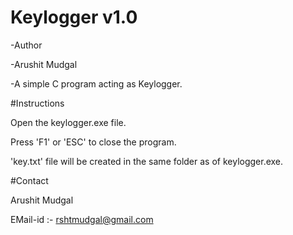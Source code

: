 # Keylogger v1.0
-Author 

-Arushit Mudgal

-A simple C program acting as Keylogger.

#Instructions

Open the keylogger.exe file.

Press 'F1' or 'ESC' to close the program.

'key.txt' file will be created in the same folder as of keylogger.exe.

#Contact

Arushit Mudgal

EMail-id :- rshtmudgal@gmail.com
